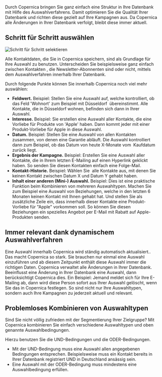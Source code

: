 Durch Copernica bringen Sie ganz einfach eine Struktur in Ihre Datenbank
mit Hilfe des Auswahlverfahrens. Damit optimieren Sie die Qualität Ihrer
Datenbank und richten diese gezielt auf Ihre Kampagnen aus. Da Copernica
alle Änderungen in Ihrer Datenbank verfolgt, bleibt diese immer aktuell.

**Schritt für Schritt auswählen**
---------------------------------

![Schritt für Schritt
selektieren](../images/de-definieren-zielgruppen-mit-selektionen-thumb.png "Schritt für Schritt selektieren")

Alle Kontaktdaten, die Sie in Copernica speichern, sind als Grundlage
für Ihre Auswahl zu benutzen. Unterscheiden Sie beispielsweise ganz
einfach zwischen Kontakten , die Newsletter-Abonnenten sind oder nicht,
mittels dem Auswahlverfahren innerhalb Ihrer Datenbank.

Durch folgende Punkte können Sie innerhalb Copernica noch viel mehr
auswählen:

-   **Feldwert.** Beispiel: Stellen Sie eine Auswahl auf, welche
    kontrolliert, ob das Feld 'Wohnort' zum Beispiel mit Düsseldorf 
    übereinstimmt. Alle Kontakte, die in Düsseldorf wohnen, befinden
    sich dann in Ihrer Auswahl.
-   **Interesse.** Beispiel: Sie erstellen eine Auswahl aller Kontakte,
    die eine Vorliebe für Produkte von 'Apple' haben. Dann kommt jeder
    mit einer Produkt-Vorliebe für Apple in diese Auswahl.
-   **Datum.** Beispiel: Stellen Sie eine Auswahl von allen Kontakten
    zusammen, von denen eine Garantie abläuft. Die Auswahl kontrolliert
    dann zum Beispiel, ob das Datum von heute X-Monate vom  Kaufdatum
    zurück liegt.
-   **Ergebnis der Kampagne.** Beispiel: Erstellen Sie eine Auswahl
    aller Kontakte, die in Ihrem letzten E-Mailing auf einen Hyperlink
    geklickt haben. So senden Sie diesen Kontakten einfach eine
    Folge-Mail.
-   **Kontakt-Historie.** Beispiel: Wählen Sie  alle Kontakte aus, mit
    denen Sie keinen Kontakt zwischen Datum X und Datum Y gehabt haben.
-   **Inhalt einer anderen (Mini-) Auswahl.** Beispiel: Dies ist eine
    praktische Funktion beim Kombinieren von mehreren Auswahltypen.
    Machen Sie zum Beispiel eine Auswahl von Beziehungen, welche in den
    letzten 6 Monaten keinen Kontakt mit Ihnen gehabt hat. Und stellen
    Sie als zusätzliche Zeile ein, dass innerhalb dieser Kontakte eine
    Produkt-Vorliebe für "Apple" vorkommen soll. So können Sie diesen
    Beziehungen ein spezielles Angebot per E-Mail mit Rabatt auf
    Apple-Produkten senden.

**Immer relevant dank dynamischem Auswahlverfahren**
----------------------------------------------------

Eine Auswahl innerhalb Copernica wird ständig automatisch aktualisiert..
Das macht Copernica so stark. Sie brauchen nur einmal eine Auswahl
einzuführen und ab diesem Zeitpunkt enthält diese Auswahl immer die
richtigen Daten. Copernica verwaltet alle Änderungen in Ihrer Datenbank.
Beeinflusst eine Änderung in Ihrer Datenbank eine Auswahl, dann
berücksichtigt Copernica dies. Ein Beispiel: Jemand meldet sich für Ihre
E-Mailing ab, dann wird diese Person sofort aus Ihrer Auswahl gelöscht,
wenn Sie das in Copernica festlegen. So sind nicht nur Ihre
Auswahltypen, sondern auch Ihre Kampagnen zu jederzeit aktuell und
relevant.

**Problemloses Kombinieren von Auswahltypen**
---------------------------------------------

Sind Sie nicht völlig zufrieden mit der Segmentierung Ihrer Zielgruppe?
Mit Copernica kombinieren Sie einfach verschiedene Auswahltypen und oben
genannte Auswahlbedingungen.

Hierzu benutzen Sie die UND-Bedingungen und die ODER-Bedingungen.

-   Mit der UND-Bedingung muss eine Auswahl allen angegebenen
    Bedingungen entsprechen. Beispielsweise muss ein Kontakt bereits in
    Ihrer Datenbank registriert UND in Deutschland ansässig sein.
-   Eine Auswahl mit der ODER-Bedingung muss mindestens eine
    Auswahlbedingung erfüllen.

